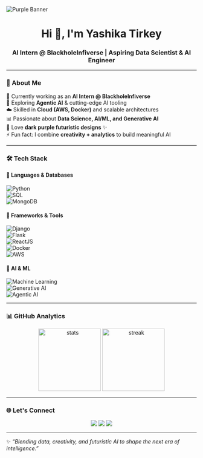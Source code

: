 ![Purple Banner](https://i.ibb.co/gdW1rHf/purple-tech-banner.png)

<h1 align="center">Hi 👋, I'm Yashika Tirkey</h1>
<h3 align="center">AI Intern @ BlackholeInfiverse | Aspiring Data Scientist & AI Engineer</h3>

---

### 💫 About Me  
🌌 Currently working as an **AI Intern @ BlackholeInfiverse**  
🧠 Exploring **Agentic AI** & cutting-edge AI tooling  
☁️ Skilled in **Cloud (AWS, Docker)** and scalable architectures  
📊 Passionate about **Data Science, AI/ML, and Generative AI**  
💜 Love **dark purple futuristic designs** ✨  
⚡ Fun fact: I combine **creativity + analytics** to build meaningful AI  

---

### 🛠️ Tech Stack  

#### 🔹 Languages & Databases  
![Python](https://img.shields.io/badge/Python-3776AB?style=for-the-badge&logo=python&logoColor=white)  
![SQL](https://img.shields.io/badge/SQL-003B57?style=for-the-badge&logo=databricks&logoColor=white)  
![MongoDB](https://img.shields.io/badge/MongoDB-4DB33D?style=for-the-badge&logo=mongodb&logoColor=white)

#### 🔹 Frameworks & Tools  
![Django](https://img.shields.io/badge/Django-092E20?style=for-the-badge&logo=django&logoColor=white)  
![Flask](https://img.shields.io/badge/Flask-000000?style=for-the-badge&logo=flask&logoColor=white)  
![ReactJS](https://img.shields.io/badge/React-20232A?style=for-the-badge&logo=react&logoColor=61DAFB)  
![Docker](https://img.shields.io/badge/Docker-2496ED?style=for-the-badge&logo=docker&logoColor=white)  
![AWS](https://img.shields.io/badge/AWS-232F3E?style=for-the-badge&logo=amazon-aws&logoColor=FF9900)  

#### 🔹 AI & ML  
![Machine Learning](https://img.shields.io/badge/Machine%20Learning-FF6F00?style=for-the-badge&logo=tensorflow&logoColor=white)  
![Generative AI](https://img.shields.io/badge/Generative%20AI-6C3483?style=for-the-badge&logo=openai&logoColor=white)  
![Agentic AI](https://img.shields.io/badge/Agentic%20AI-512DA8?style=for-the-badge&logo=autodesk&logoColor=white)

---

### 📊 GitHub Analytics  
<p align="center">
  <img src="https://github-readme-stats.vercel.app/api?username=yashikart&show_icons=true&theme=midnight-purple" alt="stats" height="165"/>
  <img src="https://github-readme-streak-stats.herokuapp.com/?user=yashikart&theme=midnight-purple" alt="streak" height="165"/>
</p>

---

### 🌐 Let's Connect  
<p align="center">
  <a href="https://linkedin.com/in/yashika-tirkey" target="_blank"><img src="https://img.shields.io/badge/LinkedIn-6C3483?style=for-the-badge&logo=linkedin&logoColor=white"></a>
  <a href="mailto:yashikart@gmail.com"><img src="https://img.shields.io/badge/Email-512DA8?style=for-the-badge&logo=gmail&logoColor=white"></a>
  <a href="https://github.com/yashikart"><img src="https://img.shields.io/badge/GitHub-240046?style=for-the-badge&logo=github&logoColor=white"></a>
</p>

---
✨ *“Blending data, creativity, and futuristic AI to shape the next era of intelligence.”*  
